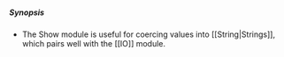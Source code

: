 ##### Synopsis
- The Show module is useful for coercing values into [[String|Strings]], which pairs well with the [[IO]] module.